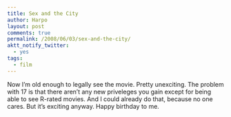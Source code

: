 ```yaml
---
title: Sex and the City
author: Harpo
layout: post
comments: true
permalink: /2008/06/03/sex-and-the-city/
aktt_notify_twitter:
  - yes
tags:
  - film
---
```

Now I&#8217;m old enough to legally see the movie. Pretty unexciting. The problem with 17 is that there aren&#8217;t any new priveleges you gain except for being able to see R-rated movies. And I could already do that, because no one cares. But it&#8217;s exciting anyway. Happy birthday to me.